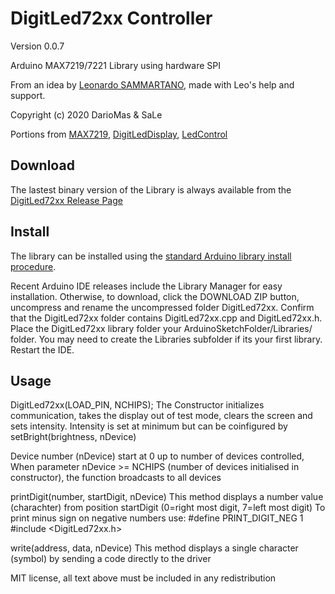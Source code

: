 DigitLed72xx Controller
=======================

Version 0.0.7

Arduino MAX7219/7221 Library using hardware SPI

From an idea by [Leonardo SAMMARTANO](https://github.com/SaLeeC), made with Leo's help and support.

Copyright (c) 2020 DarioMas & SaLe

Portions from [MAX7219](https://github.com/csdexter/MAX7219), [DigitLedDisplay](https://github.com/ozhantr/DigitLedDisplay), [LedControl](https://github.com/wayoda/LedControl)

Download
--------

The lastest binary version of the Library is always available from the
[DigitLed72xx Release Page](https://github.com/dariomas/DigitLed72xx/releases)

Install
-------

The library can be installed using the [standard Arduino library install procedure](http://arduino.cc/en/Guide/Libraries).

Recent Arduino IDE releases include the Library Manager for easy installation. Otherwise, to download, click the DOWNLOAD ZIP button, uncompress and rename the uncompressed folder DigitLed72xx. Confirm that the DigitLed72xx folder contains DigitLed72xx.cpp and DigitLed72xx.h. Place the DigitLed72xx library folder your ArduinoSketchFolder/Libraries/ folder. You may need to create the Libraries subfolder if its your first library. Restart the IDE.


Usage
-----

 DigitLed72xx(LOAD_PIN, NCHIPS);
   The Constructor initializes communication, takes the display out of test mode, clears the screen and sets intensity.
   Intensity is set at minimum but can be coinfigured by setBright(brightness, nDevice)


Device number (nDevice) start at 0 up to number of devices controlled,
When parameter nDevice >= NCHIPS (number of devices initialised in constructor), the function broadcasts to all devices

 printDigit(number, startDigit, nDevice)
   This method displays a number value (charachter) from position startDigit (0=right most digit, 7=left most digit)
   To print minus sign on negative numbers use:
 #define PRINT_DIGIT_NEG 1
 #include <DigitLed72xx.h>

 write(address, data, nDevice)
   This method displays a single character (symbol) by sending a code directly to the driver


MIT license, all text above must be included in any redistribution
